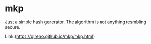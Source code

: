 # mkp
Just a simple hash generator. The algorithm is not anything resmbling secure.

Link:(https://glreno.github.io/mkp/mkp.html)
